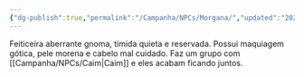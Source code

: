 ```yaml
---
{"dg-publish":true,"permalink":"/Campanha/NPCs/Morgana/","updated":"2025-06-22T08:12:28.234-03:00"}
---
```


Feiticeira aberrante gnoma, tímida quieta e reservada. Possui maquiagem gótica, pele morena e cabelo mal cuidado. Faz um grupo com [[Campanha/NPCs/Caim\|Caim]] e eles acabam ficando juntos.